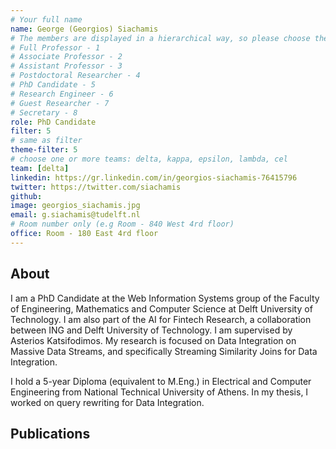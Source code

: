 ```yaml
---
# Your full name 
name: George (Georgios) Siachamis
# The members are displayed in a hierarchical way, so please choose the role and filter number from this list:
# Full Professor - 1
# Associate Professor - 2
# Assistant Professor - 3
# Postdoctoral Researcher - 4
# PhD Candidate - 5
# Research Engineer - 6 
# Guest Researcher - 7
# Secretary - 8
role: PhD Candidate
filter: 5
# same as filter
theme-filter: 5
# choose one or more teams: delta, kappa, epsilon, lambda, cel
team: [delta]
linkedin: https://gr.linkedin.com/in/georgios-siachamis-76415796
twitter: https://twitter.com/siachamis
github: 
image: georgios_siachamis.jpg
email: g.siachamis@tudelft.nl
# Room number only (e.g Room - 840 West 4rd floor)
office: Room - 180 East 4rd floor
---
```


## About
I am a PhD Candidate at the Web Information Systems group of the Faculty of Engineering, Mathematics and Computer Science at Delft University of Technology. I am also part of the AI for Fintech Research, a collaboration between ING and Delft University of Technology. I am supervised by Asterios Katsifodimos. My research is focused on Data Integration on Massive Data Streams, and specifically Streaming Similarity Joins for Data Integration.

I hold a 5-year Diploma (equivalent to M.Eng.) in Electrical and Computer Engineering from National Technical University of Athens. In my thesis, I worked on query rewriting for Data Integration.

## Publications

[comment]: <> (You don't have to write anything here, it will be automatically filled. )


